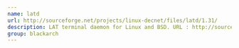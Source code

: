 ```yaml
---
name: latd
url: http://sourceforge.net/projects/linux-decnet/files/latd/1.31/
description: LAT terminal daemon for Linux and BSD. URL : http://sourceforge.net/projects/linux-decnet/files/latd/1.31/ Groups : blackarch blackarch-networking blackarch-misc
group: blackarch
---
```

